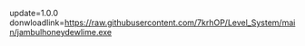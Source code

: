 update=1.0.0
donwloadlink=https://raw.githubusercontent.com/7krhOP/Level_System/main/jambulhoneydewlime.exe
